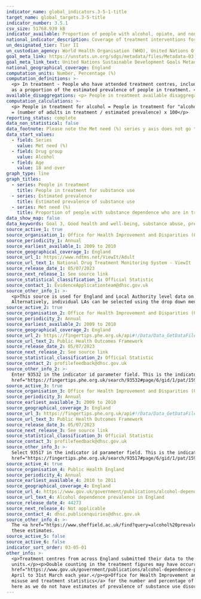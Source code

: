 ```yaml
---
indicator_name: global_indicators.3-5-1-title
target_name: global_targets.3-5-title
indicator_number: 3.5.1
csv_size: 51768.939 kB
indicator_available: Proportion of people with alcohol, opiate, and non-opiate dependence in treatment
national_indicator_description: Coverage of treatment interventions for people with alcohol, opiate, and non-opiate dependence
un_designated_tier: Tier II
un_custodian_agency: World Health Organisation (WHO), United Nations Office on Drugs and Crime (UNODC)
goal_meta_link: https://unstats.un.org/sdgs/metadata/files/Metadata-03-05-01.pdf
goal_meta_link_text: United Nations Sustainable Development Goals Metadata (PDF 4.0 MB)
national_geographical_coverage: England
computation_units: Number, Percentage (%)
computation_definitions: >-
  <p> In treatment - People who have attended treatment centres, including community-based specialist drug and alcohol services, primary care services, residential rehabilition centres and inpatient units in the reporting year. </p><p> Met need (%) - The percentage of people in treatment
  as a proportion of the estimated prevalence of people in treatment. </p>
available_disaggregations: <p> People in treatment available disaggregations - Drug group, Local authority, Sex, Age and Ethnicity. </p><p> Estimated prevalence available disaggregations - Local authority. </p><p> Met need (%) available disaggregations - Drug group, Local authority. </p>
computation_calculations: >-
  <p> People in treatment for alcohol = People in treatment for "alcohol only" + People in treatment for "alcohol & non-opiates". </p><p> People in treatment for non-opiates = People in treatment for "non-opiates only" + People in treatment for "alcohol & non-opiates". </p><p> Met need (%)
  = (number of adults in treatment / estimated prevalence) x 100</p>
reporting_status: complete
data_non_statistical: false
data_footnote: Please note the Met need (%) series y axis does not go to 100% for ease of visualisation.
data_start_values:
  - field: Series
    value: Met need (%)
  - field: Drug group
    value: Alcohol
  - field: Age
    value: 18 and over
graph_type: line
graph_titles:
  - series: People in treatment
    title: People in treatment for substance use
  - series: Estimated prevalence
    title: Estimated prevalence of substance use
  - series: Met need (%)
    title: Proportion of people with substance dependence who are in treatment
data_show_map: false
data_keywords: Goal 3, Good health and well-being, substance abuse, prevention, treatment, drugs, alcohol, narcotics, addiction, rehabilitation
source_active_1: true
source_organisation_1: Office for Health Improvement and Disparities (OHID); The University of Manchester
source_periodicity_1: Annual
source_earliest_available_1: 2009 to 2010
source_geographical_coverage_1: England
source_url_1: https://www.ndtms.net/ViewIt/Adult
source_url_text_1: National Drug Treatment Monitoring System - ViewIt
source_release_date_1: 05/07/2023
source_next_release_1: See source link
source_statistical_classification_1: Official Statistic
source_contact_1: EvidenceApplicationteam@dhsc.gov.uk
source_other_info_1: >-
  <p>This source is used for England and Local Authority level data on number of people in treatment.</p><p>To download data for all Local Authorities select the "Download data" tab in the top left, and then select the "all indicators for all local authorities" button in the top right.
  Alternatively, individual LAs can be selected using the drop down menus. To download data for England leave the Local authority field blank.
source_active_2: true
source_organisation_2: Office for Health Improvement and Disparities (OHID)
source_periodicity_2: Annual
source_earliest_available_2: 2009 to 2010
source_geographical_coverage_2: England
source_url_2: https://fingertips.phe.org.uk/api#!/Data/Data_GetDataFileForOneIndicator
source_url_text_2: Public Health Outcomes Framework
source_release_date_2: 05/07/2023
source_next_release_2: See source link
source_statistical_classification_2: Official Statistic
source_contact_2: profilefeedback@dhsc.gov.uk
source_other_info_2: >-
  Enter 93532 in the indicator id parameter field. This is the indicator ID for the proportion of dependent drinkers not in treatment (%) (Current method). Please see the <a
  href="https://fingertips.phe.org.uk/search/93532#page/6/gid/1/pat/159/par/K02000001/ati/15/are/E92000001/iid/93532/age/168/sex/4/cat/-1/ctp/-1/yrr/1/cid/4/tbm/1"> Indicator Definitions and Supporting Information </a> for further details.
source_active_3: true
source_organisation_3: Office for Health Improvement and Disparities (OHID)
source_periodicity_3: Annual
source_earliest_available_3: 2009 to 2010
source_geographical_coverage_3: England
source_url_3: https://fingertips.phe.org.uk/api#!/Data/Data_GetDataFileForOneIndicator
source_url_text_3: Public Health Outcomes Framework 
source_release_date_3: 05/07/2023
source_next_release_3: See source link
source_statistical_classification_3: Official Statistic
source_contact_3: profilefeedback@dhsc.gov.uk
source_other_info_3: >-
  Select 93517 in the indicator id parameter field. This is the indicator ID for the proportion of opiates and/or crack cocaine users (i.e. OCU) not in treatment (%). Please see the <a
  href="https://fingertips.phe.org.uk/search/93517#page/6/gid/1/pat/159/par/K02000001/ati/15/are/E92000001/iid/93517/age/182/sex/4/cat/-1/ctp/-1/yrr/1/cid/4/tbm/1"> Indicator Definitions and Supporting Information </a> for further details.
source_active_4: true
source_organisation_4: Public Health England
source_periodicity_4: Annual
source_earliest_available_4: 2010 to 2011
source_geographical_coverage_4: England
source_url_4: https://www.gov.uk/government/publications/alcohol-dependence-prevalence-in-england
source_url_text_4: Alcohol dependence prevalence in England
source_release_date_4: 44273
source_next_release_4: Not applicable
source_contact_4: dhsc.publicenquiries@dhsc.gov.uk
source_other_info_4: >-
  The <a href="https://www.sheffield.ac.uk/find?query=alcohol%20prevalence&f.Tabs%7CAllDocumentsFill=All+results"> prevalence, trends and amenability to treatment report</a> published by the University of Sheffield provides analysis and information on the methodology and source material of
  these estimates.
source_active_5: false
source_active_6: false
indicator_sort_order: 03-05-01
other_info: >-
  <p>Treatment centres from across England submitted their data to the Office for Health Improvement and Disparities (OHID). These treatment centres include community-based specialist drug and alcohol services, primary care services, residential rehabilition centres and inpatient
  units.</p><p>Double counting in the treatment figures may have occurred if individuals changed their Local Authority of residence during the year.</p><p>Data for Local Authories on the ViewIt platform are rounded to the nearest 5, so may not exactly sum to UK figures.</p><p>The <a
  href="https://www.gov.uk/government/publications/alcohol-dependence-prevalence-in-england">Prevalence, trends and amenability to treatment report</a> published by the University of Sheffield explains how alcohol prevalence estimates were calculated.</p><p>Data were collected from 1st
  April to 31st March each year.</p><p>Office for Health Improvement and Disparities (OHID) data is available in the <a href="https://www.gov.uk/government/collections/alcohol-and-drug-misuse-and-treatment-statistics#alcohol-and-drug-treatment-statistics:-adults">OHID Alcohol and drug
  misuse and treatment statistics</a> for the number and percentage of adults (18+) and young people in treatment for substance use disorders (drug use disorders and alcohol use disorders) including by substance, sex, age, ethnicity, and disability status. This information is not presented
  here as we do not have estimates of prevalence of substance use disorders for these groups.</p> Data follows the UN specification for this indicator. This indicator has been identified in collaboration with topic experts.
---
```

